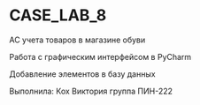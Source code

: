 # CASE_LAB_8

АС учета товаров в магазине обуви

Работа с графическим интерфейсом в PyCharm

Добавление элементов в базу данных

Выполнила: Кох Виктория группа ПИН-222
